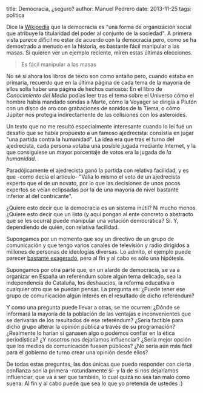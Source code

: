 title:   Democracia, ¿seguro?
author:  Manuel Pedrero
date:    2013-11-25
tags:    política


Dice la [Wikipedia](http://es.wikipedia.org/wiki/Democracia) que la democracia es "una forma de organización social que atribuye la titularidad del poder al conjunto de la sociedad". A primera vista parece difícil no estar de acuerdo con la democracia pero, como se ha demostrado a menudo en la historia, es bastante fácil manipular a las masas. Si quieren ver un ejemplo reciente, miren estas últimas elecciones.

> Es fácil manipular a las masas

No sé si ahora los libros de texto son como antaño pero, cuando estaba en primaria, recuerdo que en la última página de cada tema de la mayoría de ellos solía haber una página de hechos curiosos: En el libro de *Conocimiento del Medio* podías leer tras el tema sobre el Universo cómo el hombre había mandado sondas a Marte, cómo la Voyager se dirigía a Plutón con un dísco de oro con grabaciones de sonidos de la Tierra, o cómo Júpiter nos protegía indirectamente de las colisiones con los asteroides.

Un texto que no me resultó especialmente interesante cuando lo leí fué un desafío que se había propuesto a un famoso ajedrecista: consistía en jugar "una partida contra la humanidad". La idea era que tras el turno del ajedrecista, cada persona votaba una posible jugada mediante Internet, y la que consiguiese un mayor porcentaje de votos era la jugada de *la humanidad*.

Paradójicamente el ajedrecista ganó la partida con relativa facilidad, y es que -como decía el artículo- "Valía lo mismo el voto de un ajedrecista experto que el de un novato, por lo que las decisiones de unos pocos expertos se veían eclipsadas por la de una mayoría de nivel bastante inferior al del contricante".

¿Quiere esto decir que la democracia es un sistema inútil? Ni mucho menos. ¿Quiere esto decir que un listo (y aquí pongan al ente concreto o abstracto que se les ocurra) puede manipular una votación democrática? Sí. Y, dependiendo de quién, con relativa facilidad.

Supongamos por un momento que soy un directivo de un grupo de comunicación y que tengo varios canales de televisión y radio dirigidos a millones de personas de ideologías diversas. Lo admito, el ejemplo puede parecer [bastante exagerado](http://www.atresmedia.com/), pero al fin y al cabo es sólo una hipótesis.

Supongamos por otra parte que, en un alarde de democracia, se va a organizar en España un referéndum sobre algún tema delicado, sea la independencia de Cataluña, los deshaucios, la reforma educativa o cualquier otro que se puedan pensar. La pregunta es: ¿Puede tener ese grupo de comunicación algún interés en el resultado de dicho referéndum?

Y como una pregunta puede llevar a otras, se me ocurren: ¿Dónde se informará la mayoría de la población de las ventajas e inconvenientes que se derivarán de los resultados de ese referéndum? ¿Sería factible para dicho grupo alterar la opinión pública a través de su programación? ¿Realmente lo harían si ganasen algo o podemos confiar en la ética periodística? ¿Y nosotros nos dejaríamos influenciar? ¿Sería mejor opción que los medios de comunicación fuesen públicos? ¿No sería aún más fácil para el gobierno de turno crear una opinión desde ellos? 

De todas estas preguntas, las dos únicas que puedo responder con cierta confianza son la primera -rotundamente sí- y la de si nos dejaríamos influenciar, que va a ser que también, lo cual quizá no sea tan malo como suena: Al fin y al cabo puede que sea lo que yo pretenda de ustedes :)
